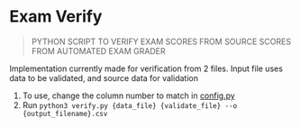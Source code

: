 # Exam Verify
> PYTHON SCRIPT TO VERIFY EXAM SCORES FROM SOURCE SCORES FROM AUTOMATED EXAM GRADER

Implementation currently made for verification from 2 files.
Input file uses data to be validated, and source data for validation

1. To use, change the column number to match in [config.py](./config.py)
2. Run ```python3 verify.py {data_file} {validate_file} --o {output_filename}.csv```
